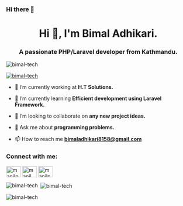 ### Hi there 👋

<h1 align="center">Hi 👋, I'm Bimal Adhikari.</h1>
<h3 align="center">A passionate PHP/Laravel developer from Kathmandu.</h3>

<p align="left"> <img src="https://komarev.com/ghpvc/?username=bimal-tech&label=Profile%20views&color=0e75b6&style=flat" alt="bimal-tech" /> </p>

<p align="left"> <a href="https://github.com/ryo-ma/github-profile-trophy"><img src="https://github-profile-trophy.vercel.app/?username=bimal-tech" alt="bimal-tech" /></a> </p>

- 🔭 I’m currently working at **H.T Solutions.**

- 🌱 I’m currently learning **Efficient development using Laravel Framework.**

- 👯 I’m looking to collaborate on **any new project ideas.**

- 💬 Ask me about **programming problems.**

- 📫 How to reach me **bimaladhikari8158@gmail.com**

<h3 align="left">Connect with me:</h3>
<p align="left">
<a href="https://www.linkedin.com/in/bimal-adh/" target="blank"><img align="center" src="https://raw.githubusercontent.com/rahuldkjain/github-profile-readme-generator/master/src/images/icons/Social/linked-in-alt.svg" alt="manilpun" height="30" width="40" /></a>
<a href="https://www.facebook.com/bimal0212" target="blank"><img align="center" src="https://raw.githubusercontent.com/rahuldkjain/github-profile-readme-generator/master/src/images/icons/Social/facebook.svg" alt="manil pun magar" height="30" width="40" /></a>
<a href="https://instagram.com/itssbimal" target="blank"><img align="center" src="https://raw.githubusercontent.com/rahuldkjain/github-profile-readme-generator/master/src/images/icons/Social/instagram.svg" alt="manilpun" height="30" width="40" /></a>
</p>
<p><img align="left" src="https://github-readme-stats.vercel.app/api/top-langs?username=bimal-tech&show_icons=true&locale=en&layout=compact" alt="bimal-tech" /></p>

<p>&nbsp;<img align="center" src="https://github-readme-stats.vercel.app/api?username=bimal-tech&show_icons=true&locale=en" alt="bimal-tech" /></p>

<p><img align="center" src="https://github-readme-streak-stats.herokuapp.com/?user=bimal-tech&" alt="bimal-tech" /></p>
